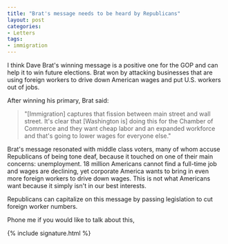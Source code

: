 ```yaml
---
title: "Brat's message needs to be heard by Republicans"
layout: post
categories:
- Letters
tags:
- immigration
---
```


I think Dave Brat's winning message is a positive one for the GOP and can help it to win future elections. Brat won by attacking businesses that are using foreign workers to drive down American wages and put U.S. workers out of jobs.

After winning his primary, Brat said:

> "\[Immigration\] captures that fission between main street and wall street. It's clear that \[Washington is\] doing this for the Chamber of Commerce and they want cheap labor and an expanded workforce and that's going to lower wages for everyone else."

Brat's message resonated with middle class voters, many of whom accuse Republicans of being tone deaf, because it touched on one of their main concerns: unemployment. 18 million Americans cannot find a full-time job and wages are declining, yet corporate America wants to bring in even more foreign workers to drive down wages. This is not what Americans want because it simply isn't in our best interests.

Republicans can capitalize on this message by passing legislation to cut foreign worker numbers.

Phone me if you would like to talk about this,

{% include signature.html %}
